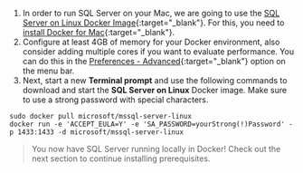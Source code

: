 1. In order to run SQL Server on your Mac, we are going to use the [SQL Server on Linux Docker Image](https://hub.docker.com/r/microsoft/mssql-server-linux/){:target="_blank"}. For this, you need to [install Docker for Mac](https://docs.docker.com/engine/installation/mac/){:target="_blank"}.
2. Configure at least 4GB of memory for your Docker environment, also consider adding multiple cores if you want to evaluate performance. You can do this in the [Preferences - Advanced](https://docs.docker.com/docker-for-mac/#advanced){:target="_blank"} option on the menu bar.
3. Next, start a new **Terminal prompt** and use the following commands to download and start the **SQL Server on Linux** Docker image. Make sure to use a strong password with special characters.

```terminal
sudo docker pull microsoft/mssql-server-linux
docker run -e 'ACCEPT_EULA=Y' -e 'SA_PASSWORD=yourStrong(!)Password' -p 1433:1433 -d microsoft/mssql-server-linux
```

> You now have SQL Server running locally in Docker! Check out the next section to continue installing prerequisites.
